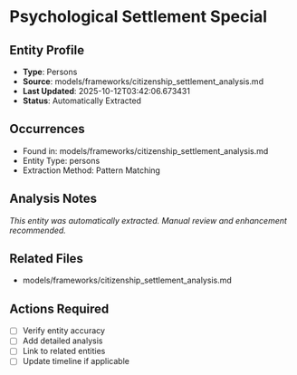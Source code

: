 # Psychological Settlement Special

## Entity Profile
- **Type**: Persons
- **Source**: models/frameworks/citizenship_settlement_analysis.md
- **Last Updated**: 2025-10-12T03:42:06.673431
- **Status**: Automatically Extracted

## Occurrences
- Found in: models/frameworks/citizenship_settlement_analysis.md
- Entity Type: persons
- Extraction Method: Pattern Matching

## Analysis Notes
*This entity was automatically extracted. Manual review and enhancement recommended.*

## Related Files
- models/frameworks/citizenship_settlement_analysis.md

## Actions Required
- [ ] Verify entity accuracy
- [ ] Add detailed analysis
- [ ] Link to related entities
- [ ] Update timeline if applicable
